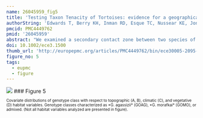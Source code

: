 ```yaml
---
name: 26045959_fig5
title: 'Testing Taxon Tenacity of Tortoises: evidence for a geographical selection gradient at a secondary contact zone.'
authorString: 'Edwards T, Berry KH, Inman RD, Esque TC, Nussear KE, Jones CA, Culver M.'
pmcid: PMC4449762
pmid: '26045959'
abstract: "We examined a secondary contact zone between two species of desert tortoise, Gopherus agassizii and G.\_morafkai. The taxa were isolated from a common ancestor during the formation of the Colorado River (4-8\_mya) and are a classic example of allopatric speciation. However, an anomalous population of G.\_agassizii comes into secondary contact with G.\_morafkai east of the Colorado River in the Black Mountains of Arizona and provides an opportunity to examine reinforcement of species' boundaries under natural conditions. We sampled 234 tortoises representing G.\_agassizii in California (n\_-\_103), G.\_morafkai in Arizona (n\_-\_78), and 53 individuals of undetermined assignment in the contact zone including and surrounding the Black Mountains. We genotyped individuals for 25 STR loci and determined maternal lineage using mtDNA sequence data. We performed multilocus genetic clustering analyses and used multiple statistical methods to detect levels of hybridization. We tested hypotheses about habitat use between G.\_agassizii and G.\_morafkai in the region where they co-occur using habitat suitability models. Gopherus agassizii and G.\_morafkai maintain independent taxonomic identities likely due to ecological niche partitioning, and the maintenance of the hybrid zone is best described by a geographical selection gradient model."
doi: 10.1002/ece3.1500
thumb_url: 'http://europepmc.org/articles/PMC4449762/bin/ece30005-2095-f5.gif'
figure_no: 5
tags:
  - eupmc
  - figure
---
```

<img src='http://europepmc.org/articles/PMC4449762/bin/ece30005-2095-f5.jpg' style='max-height: 300px'>
### Figure 5
<p style='font-size: 10px;'>Covariate distributions of genotype class with respect to topographic (A, B), climatic (C), and vegetative (D) habitat variables. Genotype classes characterized as *G.&nbsp;agassizii* (GOAG), *G.&nbsp;morafkai* (GOMO), or admixed. (Not all habitat variables analyzed are presented in figure).</p>